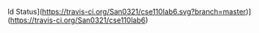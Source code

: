 ld Status](https://travis-ci.org/San0321/cse110lab6.svg?branch=master)](https://travis-ci.org/San0321/cse110lab6)
